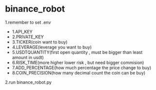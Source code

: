 # binance_robot

1.remember to set .env

- 1.API_KEY
- 2.PRIVATE_KEY
- 3.TICKER(coin want to buy)
- 4.LEVERAGE(leverage you want to buy)
- 5.USDTQUANTITY(first open quantity , must be bigger than least amount in usdt)
- 6.RISK_TIME(more higher lower risk , but need bigger commision)
- 7.ADD_PERCENTAGE(how much percentage the price change to buy)
- 8.COIN_PRECISION(how many decimal count the coin can be buy)

2.run binance_robot.py
